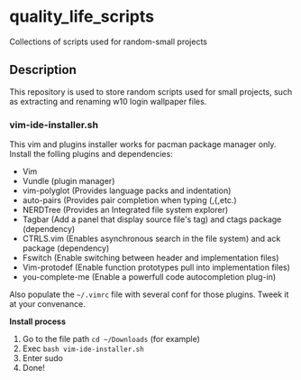 # quality_life_scripts

Collections of scripts used for random-small projects

## Description

This repository is used to store random scripts used for small projects, such as extracting and renaming w10 login wallpaper files.

### vim-ide-installer.sh

This vim and plugins installer works for pacman package manager only. Install the folling plugins and dependencies:
* Vim
* Vundle (plugin manager)
* vim-polyglot (Provides language packs and indentation)
* auto-pairs (Provides pair completion when typing (,{,etc.)
* NERDTree (Provides an Integrated file system explorer)
* Tagbar (Add a panel that display source file's tag) and ctags package (dependency)
* CTRLS.vim (Enables asynchronous search in the file system) and ack package (dependency)
* Fswitch (Enable switching between header and implementation files)
* Vim-protodef (Enable function prototypes pull into implementation files)
* you-complete-me (Enable a powerfull code autocompletion plug-in)

Also populate the `~/.vimrc` file with several conf for those plugins. Tweek it at your convenance. 

**Install process**

1. Go to the file path `cd ~/Downloads` (for example)
2. Exec `bash vim-ide-installer.sh`
3. Enter sudo
4. Done! 
